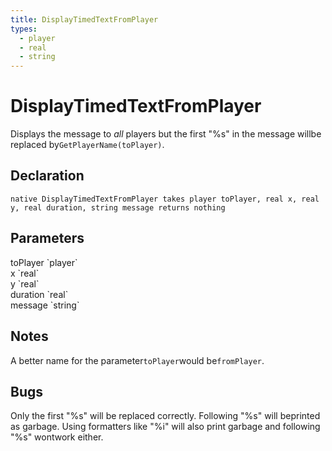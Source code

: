```yaml
---
title: DisplayTimedTextFromPlayer
types:
  - player
  - real
  - string
---
```


# DisplayTimedTextFromPlayer
Displays the message to *all* players but the first "%s" in the message willbe replaced by`GetPlayerName(toPlayer)`.

## Declaration

```
native DisplayTimedTextFromPlayer takes player toPlayer, real x, real y, real duration, string message returns nothing
```

## Parameters
<dl>
  <dt>toPlayer `player`</dt>
  <dd></dd>

  <dt>x `real`</dt>
  <dd></dd>

  <dt>y `real`</dt>
  <dd></dd>

  <dt>duration `real`</dt>
  <dd></dd>

  <dt>message `string`</dt>
  <dd></dd>
</dl>

## Notes 
A better name for the parameter`toPlayer`would be`fromPlayer`.

## Bugs 
Only the first "%s" will be replaced correctly. Following "%s" will beprinted as garbage.
Using formatters like "%i" will also print garbage and following "%s" wontwork either.